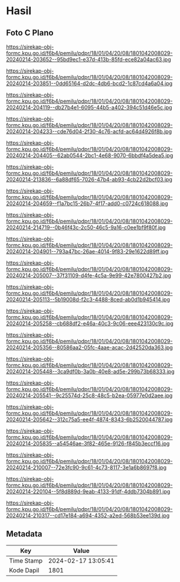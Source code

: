 # Hasil

## Foto C Plano

https://sirekap-obj-formc.kpu.go.id/f6b4/pemilu/pdpr/18/01/04/20/08/1801042008029-20240214-203652--95bd9ec1-e37d-413b-85fd-ece82a04ac63.jpg

https://sirekap-obj-formc.kpu.go.id/f6b4/pemilu/pdpr/18/01/04/20/08/1801042008029-20240214-203851--0dd65164-d2dc-4db6-bcd2-1c87cd4a6a04.jpg

https://sirekap-obj-formc.kpu.go.id/f6b4/pemilu/pdpr/18/01/04/20/08/1801042008029-20240214-204119--db27b4e1-6095-44b5-a402-394c51d46e5c.jpg

https://sirekap-obj-formc.kpu.go.id/f6b4/pemilu/pdpr/18/01/04/20/08/1801042008029-20240214-204233--cde76d04-2f30-4c76-acfd-ac64d4926f8b.jpg

https://sirekap-obj-formc.kpu.go.id/f6b4/pemilu/pdpr/18/01/04/20/08/1801042008029-20240214-204405--62ab0544-2bc1-4e68-9070-6bbdf4a5dea5.jpg

https://sirekap-obj-formc.kpu.go.id/f6b4/pemilu/pdpr/18/01/04/20/08/1801042008029-20240214-213836--6a88df65-7026-47b4-ab93-4cb22d2bcf03.jpg

https://sirekap-obj-formc.kpu.go.id/f6b4/pemilu/pdpr/18/01/04/20/08/1801042008029-20240214-204659--f1a7bc15-26b7-4f17-add0-c0724c618088.jpg

https://sirekap-obj-formc.kpu.go.id/f6b4/pemilu/pdpr/18/01/04/20/08/1801042008029-20240214-214719--0b46f43c-2c50-46c5-9a16-c0ee1bf9f80f.jpg

https://sirekap-obj-formc.kpu.go.id/f6b4/pemilu/pdpr/18/01/04/20/08/1801042008029-20240214-204901--793a47bc-26ae-4014-9f83-29e1622d89ff.jpg

https://sirekap-obj-formc.kpu.go.id/f6b4/pemilu/pdpr/18/01/04/20/08/1801042008029-20240214-205007--37f31109-d4fe-4c5a-9e99-42e7800427b2.jpg

https://sirekap-obj-formc.kpu.go.id/f6b4/pemilu/pdpr/18/01/04/20/08/1801042008029-20240214-205113--5b19008d-f2c3-4488-8ced-ab0d1b945414.jpg

https://sirekap-obj-formc.kpu.go.id/f6b4/pemilu/pdpr/18/01/04/20/08/1801042008029-20240214-205258--cb688df2-e46a-40c3-9c06-eee423130c9c.jpg

https://sirekap-obj-formc.kpu.go.id/f6b4/pemilu/pdpr/18/01/04/20/08/1801042008029-20240214-205356--80586aa2-05fc-4aae-acac-2d42520da363.jpg

https://sirekap-obj-formc.kpu.go.id/f6b4/pemilu/pdpr/18/01/04/20/08/1801042008029-20240214-205448--3ca9df0b-3a0b-40e8-ad5e-299b73b68333.jpg

https://sirekap-obj-formc.kpu.go.id/f6b4/pemilu/pdpr/18/01/04/20/08/1801042008029-20240214-205541--9c25574d-25c8-48c5-b2ea-05977e0d2aee.jpg

https://sirekap-obj-formc.kpu.go.id/f6b4/pemilu/pdpr/18/01/04/20/08/1801042008029-20240214-205642--312c75a5-ee4f-4874-8343-6b2520044787.jpg

https://sirekap-obj-formc.kpu.go.id/f6b4/pemilu/pdpr/18/01/04/20/08/1801042008029-20240214-205835--a54546ae-3f82-465e-9126-f845b3eccf16.jpg

https://sirekap-obj-formc.kpu.go.id/f6b4/pemilu/pdpr/18/01/04/20/08/1801042008029-20240214-210007--72e3fc90-9c61-4c73-8117-3e1a6b8697f8.jpg

https://sirekap-obj-formc.kpu.go.id/f6b4/pemilu/pdpr/18/01/04/20/08/1801042008029-20240214-220104--5f8d889d-9eab-4133-91df-4ddb7304b891.jpg

https://sirekap-obj-formc.kpu.go.id/f6b4/pemilu/pdpr/18/01/04/20/08/1801042008029-20240214-210317--cd17e184-a694-4352-a2ed-568b53ee139d.jpg


## Metadata

| Key        | Value               |
| ---------- | ------------------- |
| Time Stamp | 2024-02-17 13:05:41 |
| Kode Dapil | 1801                |



